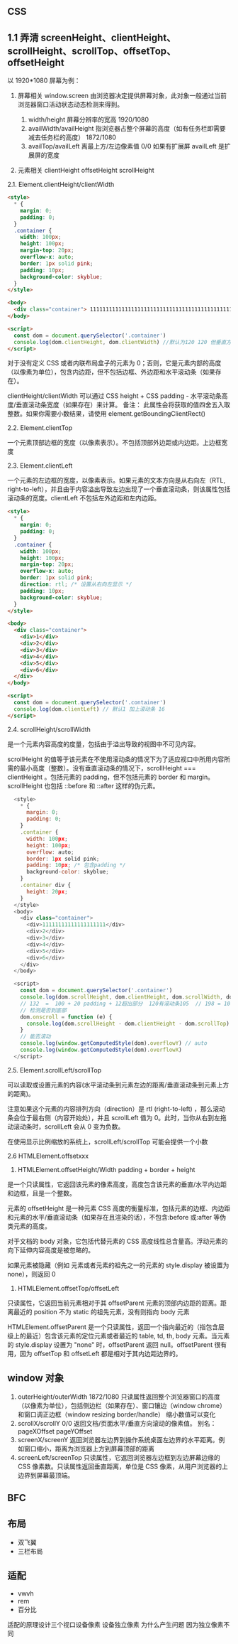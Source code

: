 ## CSS

## 1.1 弄清 screenHeight、clientHeight、scrollHeight、scrollTop、offsetTop、offsetHeight

以 1920\*1080 屏幕为例：

1. 屏幕相关 window.screen 由浏览器决定提供屏幕对象，此对象一般通过当前浏览器窗口活动状态动态检测来得到。

   1. width/height 屏幕分辨率的宽高 1920/1080
   2. availWidth/availHeight 指浏览器占整个屏幕的高度（如有任务栏即需要减去任务栏的高度） 1872/1080
   3. availTop/availLeft 离最上方/左边像素值 0/0 如果有扩展屏 availLeft 是扩展屏的宽度

2. 元素相关 clientHeight offsetHeight scrollHeight

2.1. Element.clientHeight/clientWidth

```html
<style>
  * {
    margin: 0;
    padding: 0;
  }
  .container {
    width: 100px;
    height: 100px;
    margin-top: 20px;
    overflow-x: auto;
    border: 1px solid pink;
    padding: 10px;
    background-color: skyblue;
  }
</style>

<body>
  <div class="container"> 11111111111111111111111111111111111111111111111111111111111</div>
</body>

<script>
  const dom = document.querySelector('.container')
  console.log(dom.clientHeight, dom.clientWidth) //默认为120 120 但垂直方向出现滚动条 高度需要减去滚动条高度 所以是 105 120
</script>
```

对于没有定义 CSS 或者内联布局盒子的元素为 0；否则，它是元素内部的高度（以像素为单位），包含内边距，但不包括边框、外边距和水平滚动条（如果存在）。

clientHeight/clientWidth 可以通过 CSS height + CSS padding - 水平滚动条高度/垂直滚动条宽度（如果存在）来计算。 备注： 此属性会将获取的值四舍五入取整数。如果你需要小数结果，请使用 element.getBoundingClientRect()

2.2. Element.clientTop

一个元素顶部边框的宽度（以像素表示）。不包括顶部外边距或内边距。上边框宽度

2.3. Element.clientLeft

一个元素的左边框的宽度，以像素表示。如果元素的文本方向是从右向左（RTL, right-to-left），并且由于内容溢出导致左边出现了一个垂直滚动条，则该属性包括滚动条的宽度。clientLeft 不包括左外边距和左内边距。

```html
<style>
  * {
    margin: 0;
    padding: 0;
  }
  .container {
    width: 100px;
    height: 100px;
    margin-top: 20px;
    overflow-x: auto;
    border: 1px solid pink;
    direction: rtl; /* 设置从右向左显示 */
    padding: 10px;
    background-color: skyblue;
  }
</style>

<body>
  <div class="container">
    <div>1</div>
    <div>2</div>
    <div>3</div>
    <div>4</div>
    <div>5</div>
    <div>6</div>
  </div>
</body>

<script>
  const dom = document.querySelector('.container')
  console.log(dom.clientLeft) // 默认1 加上滚动条 16
</script>
```

2.4. scrollHeight/scrollWidth

是一个元素内容高度的度量，包括由于溢出导致的视图中不可见内容。

scrollHeight 的值等于该元素在不使用滚动条的情况下为了适应视口中所用内容所需的最小高度（整数）。没有垂直滚动条的情况下，scrollHeight === clientHeight 。包括元素的 padding，但不包括元素的 border 和 margin。scrollHeight 也包括 ::before 和 ::after 这样的伪元素。

```js
  <style>
    * {
      margin: 0;
      padding: 0;
    }
    .container {
      width: 100px;
      height: 100px;
      overflow: auto;
      border: 1px solid pink;
      padding: 10px; /* 包含padding */
      background-color: skyblue;
    }
    .container div {
      height: 20px;
    }
  </style>
  <body>
    <div class="container">
      <div>11111111111111111111</div>
      <div>2</div>
      <div>3</div>
      <div>4</div>
      <div>5</div>
      <div>6</div>
    </div>
  </body>

  <script>
    const dom = document.querySelector('.container')
    console.log(dom.scrollHeight, dom.clientHeight, dom.scrollWidth, dom.clientWidth)
    // 132  =  100 + 20 padding + 12超出部分  120有滚动条105  // 198 = 100 + p20 + 超出部分78  120 =》105
    // 检测是否到底部
    dom.onscroll = function (e) {
      console.log(dom.scrollHeight - dom.clientHeight - dom.scrollTop)
    }
    // 能否滚动
    console.log(window.getComputedStyle(dom).overflowY) // auto
    console.log(window.getComputedStyle(dom).overflowX)
  </script>

```

2.5. Element.scrollLeft/scrollTop

可以读取或设置元素的内容(水平滚动条到元素左边的距离/垂直滚动条到元素上方的距离)。

注意如果这个元素的内容排列方向（direction）是 rtl (right-to-left) ，那么滚动条会位于最右侧（内容开始处），并且 scrollLeft 值为 0。此时，当你从右到左拖动滚动条时，scrollLeft 会从 0 变为负数。

在使用显示比例缩放的系统上，scrollLeft/scrollTop 可能会提供一个小数

2.6 HTMLElement.offsetxxx

1. HTMLElement.offsetHeight/Width padding + border + height

是一个只读属性，它返回该元素的像素高度，高度包含该元素的垂直/水平内边距和边框，且是一个整数。

元素的 offsetHeight 是一种元素 CSS 高度的衡量标准，包括元素的边框、内边距和元素的水平/垂直滚动条（如果存在且渲染的话），不包含:before 或:after 等伪类元素的高度。

对于文档的 body 对象，它包括代替元素的 CSS 高度线性总含量高。浮动元素的向下延伸内容高度是被忽略的。

如果元素被隐藏（例如 元素或者元素的祖先之一的元素的 style.display 被设置为 none），则返回 0

1. HTMLElement.offsetTop/offsetLeft

只读属性，它返回当前元素相对于其 offsetParent 元素的顶部内边距的距离。距离最近的 position 不为 static 的祖先元素，没有则指向 body 元素

HTMLElement.offsetParent 是一个只读属性，返回一个指向最近的（指包含层级上的最近）包含该元素的定位元素或者最近的 table, td, th, body 元素。当元素的 style.display 设置为 "none" 时，offsetParent 返回 null。offsetParent 很有用，因为 offsetTop 和 offsetLeft 都是相对于其内边距边界的。

## window 对象

1. outerHeight/outerWidth 1872/1080 只读属性返回整个浏览器窗口的高度（以像素为单位），包括侧边栏（如果存在）、窗口镶边（window chrome）和窗口调正边框（window resizing border/handle） 缩小数值可以变化
2. scrollX/scrollY 0/0 返回文档/页面水平/垂直方向滚动的像素值。 别名：pageXOffset pageYOffset
3. screenX/screenY 返回浏览器左边界到操作系统桌面左边界的水平距离。例如窗口缩小，距离为浏览器上方到屏幕顶部的距离
4. screenLeft/screenTop 只读属性，它返回浏览器左边框到左边屏幕边缘的 CSS 像素数。只读属性返回垂直距离，单位是 CSS 像素，从用户浏览器的上边界到屏幕最顶端。

## BFC

## 布局

- 双飞翼
- 三栏布局

## 适配

- vwvh
- rem
- 百分比

适配的原理设计三个视口设备像素 设备独立像素 为什么产生问题 因为独立像素不同

##
